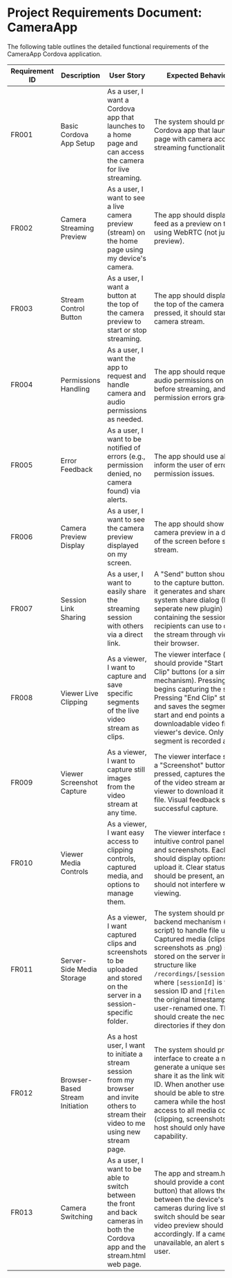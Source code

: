# Project Requirements Document: CameraApp

The following table outlines the detailed functional requirements of the CameraApp Cordova application.

| Requirement ID | Description                 | User Story                                                                                       | Expected Behavior/Outcome                                                                                                     |
|---------------|-----------------------------|--------------------------------------------------------------------------------------------------|-----------------------------------------------------------------------------------------------------------------------------|
| FR001         | Basic Cordova App Setup     | As a user, I want a Cordova app that launches to a home page and can access the camera for live streaming. | The system should provide a Cordova app that launches to a home page with camera access and streaming functionality.         |
| FR002         | Camera Streaming Preview    | As a user, I want to see a live camera preview (stream) on the home page using my device's camera. | The app should display a live camera feed as a preview on the home page using WebRTC (not just a static preview).           |
| FR003         | Stream Control Button       | As a user, I want a button at the top of the camera preview to start or stop streaming.           | The app should display a button at the top of the camera preview. When pressed, it should start or stop the camera stream.   |
| FR004         | Permissions Handling        | As a user, I want the app to request and handle camera and audio permissions as needed.            | The app should request camera and audio permissions on startup and before streaming, and handle permission errors gracefully. |
| FR005         | Error Feedback              | As a user, I want to be notified of errors (e.g., permission denied, no camera found) via alerts. | The app should use alert dialogs to inform the user of errors or permission issues.                                           |
| FR006         | Camera Preview Display      | As a user, I want to see the camera preview displayed on my screen.                               | The app should show a real-time camera preview in a designated area of the screen before starting the stream.                |
| FR007         | Session Link Sharing        | As a user, I want to easily share the streaming session with others via a direct link.            | A "Send" button should appear next to the capture button. When pressed, it generates and shares using the system share dialog (Don't use seperate new plugin) a link containing the session ID that recipients can use to directly access the stream through viewer.html in their browser. |
| FR008         | Viewer Live Clipping       | As a viewer, I want to capture and save specific segments of the live video stream as clips.     | The viewer interface (viewer.html) should provide "Start Clip" and "End Clip" buttons (or a similar mechanism). Pressing "Start Clip" begins capturing the stream. Pressing "End Clip" stops capturing and saves the segment between the start and end points as a downloadable video file on the viewer's device. Only the selected segment is recorded and saved. |
| FR009         | Viewer Screenshot Capture  | As a viewer, I want to capture still images from the video stream at any time.                  | The viewer interface should provide a "Screenshot" button that, when pressed, captures the current frame of the video stream and allows the viewer to download it as an image file. Visual feedback should confirm successful capture.                                        |
| FR010         | Viewer Media Controls      | As a viewer, I want easy access to clipping controls, captured media, and options to manage them. | The viewer interface should have an intuitive control panel for live clipping and screenshots. Each captured item should display options to rename and upload it. Clear status indicators should be present, and controls should not interfere with stream viewing. |
| FR011         | Server-Side Media Storage  | As a viewer, I want captured clips and screenshots to be uploaded and stored on the server in a session-specific folder. | The system should provide a backend mechanism (e.g., a PHP script) to handle file uploads. Captured media (clips as .webm, screenshots as .png) should be stored on the server in a directory structure like `/recordings/[sessionId]/[filename]`, where `[sessionId]` is the active session ID and `[filename]` is either the original timestamped name or a user-renamed one. The backend should create the necessary directories if they don't exist. |
| FR012         | Browser-Based Stream Initiation | As a host user, I want to initiate a stream session from my browser and invite others to stream their video to me using new stream page. | The system should provide a web interface to create a new session, generate a unique session ID, and share it as the link with the session ID. When another user joins it, they should be able to stream their camera while the host views and has access to all media control features (clipping, screenshots, etc.). The host should only have the streaming capability. |
| FR013         | Camera Switching             | As a user, I want to be able to switch between the front and back cameras in both the Cordova app and the stream.html web page. | The app and stream.html page should provide a control (e.g., a button) that allows the user to toggle between the device's front and back cameras during live streaming. The switch should be seamless, and the video preview should update accordingly. If a camera is unavailable, an alert should notify the user. |
